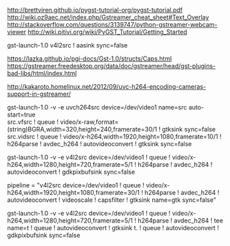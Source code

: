 http://brettviren.github.io/pygst-tutorial-org/pygst-tutorial.pdf
http://wiki.oz9aec.net/index.php/Gstreamer_cheat_sheet#Text_Overlay
http://stackoverflow.com/questions/3139747/python-gstreamer-webcam-viewer
http://wiki.pitivi.org/wiki/PyGST_Tutorial/Getting_Started

gst-launch-1.0 v4l2src ! aasink sync=false

https://lazka.github.io/pgi-docs/Gst-1.0/structs/Caps.html
https://gstreamer.freedesktop.org/data/doc/gstreamer/head/gst-plugins-bad-libs/html/index.html

http://kakaroto.homelinux.net/2012/09/uvc-h264-encoding-cameras-support-in-gstreamer/

gst-launch-1.0 -v -e uvch264src device=/dev/video1 name=src auto-start=true \
src.vfsrc ! queue ! video/x-raw,format=\(string\)BGRA,width=320,height=240,framerate=30/1 ! gtksink sync=false \
src.vidsrc ! queue ! video/x-h264,width=1920,height=1080,framerate=10/1 ! h264parse ! avdec_h264 ! autovideoconvert ! gtksink sync=false

gst-launch-1.0 -v -e v4l2src device=/dev/video1 ! queue ! video/x-h264,width=1280,height=720,framerate=5/1 ! h264parse ! avdec_h264 ! autovideoconvert ! gdkpixbufsink sync=false

pipeline = "v4l2src device=/dev/video1 ! queue ! video/x-h264,width=1920,height=1080,framerate=30/1 ! h264parse ! avdec_h264 ! autovideoconvert ! videoscale ! capsfilter ! gtksink name=gtk sync=false"

        
gst-launch-1.0 -v -e v4l2src device=/dev/video1 ! queue ! video/x-h264,width=1280,height=720,framerate=5/1 ! h264parse ! avdec_h264 ! tee name=t ! queue ! autovideoconvert ! gtksink t. ! queue ! autovideoconvert ! gdkpixbufsink sync=false
        